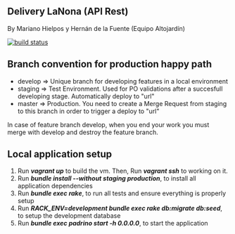 ## Delivery LaNona (API Rest)

By Mariano Hielpos y Hernán de la Fuente (Equipo Altojardín)

[![build status](https://gitlab.com/fiuba-memo2/tp2/altojardin-api/badges/master/build.svg)](https://gitlab.com/fiuba-memo2/tp2/altojardin-api/commits/master)

## Branch convention for production happy path

- develop => Unique branch for developing features in a local environment
- staging => Test Environment. Used for PO validations after a succesfull developing stage. Automatically deploy to "url"
- master => Production. You need to create a Merge Request from staging to this branch in order to trigger a deploy to "url"

In case of feature branch develop, when you end your work you must merge with develop and destroy the feature branch.

## Local application setup

1. Run **_vagrant up_** to build the vm. Then, Run **_vagrant ssh_** to working on it.
1. Run **_bundle install --without staging production_**, to install all application dependencies
1. Run **_bundle exec rake_**, to run all tests and ensure everything is properly setup
1. Run **_RACK_ENV=development bundle exec rake db:migrate db:seed_**, to setup the development database
1. Run **_bundle exec padrino start -h 0.0.0.0_**, to start the application
